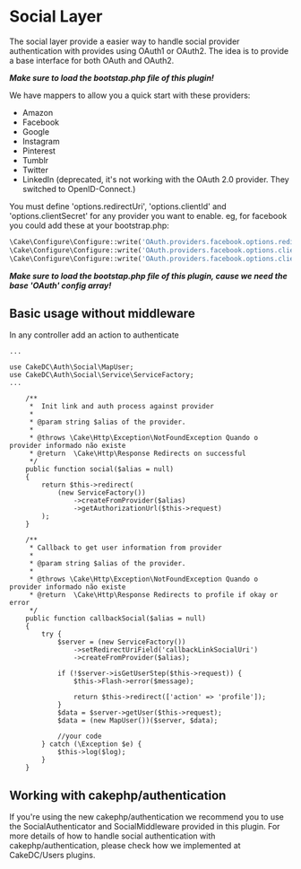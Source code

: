 Social Layer
============
The social layer provide a easier way to handle social provider authentication
with provides using OAuth1 or OAuth2. The idea is to provide a base 
interface for both OAuth and OAuth2.

***Make sure to load the bootstap.php file of this plugin!***

We have mappers to allow you a quick start with these providers:

- Amazon
- Facebook
- Google
- Instagram
- Pinterest
- Tumblr 
- Twitter
- LinkedIn (deprecated, it's not working with the OAuth 2.0 provider. They switched to OpenID-Connect.)

You must define 'options.redirectUri', 'options.clientId' and
'options.clientSecret' for any provider you want to enable. eg,
for facebook you could add these at your bootstrap.php:

```php
\Cake\Configure\Configure::write('OAuth.providers.facebook.options.redirectUri', $redirectUrl);
\Cake\Configure\Configure::write('OAuth.providers.facebook.options.clientId', 'myFacebookAppClientId');
\Cake\Configure\Configure::write('OAuth.providers.facebook.options.clientSecret', 'myFacebookAppClientSecret');
```

***Make sure to load the bootstap.php file of this plugin, cause we need
the base 'OAuth' config array!***

Basic usage without middleware
------------------------------

In any controller add an action to authenticate
```
...

use CakeDC\Auth\Social\MapUser;
use CakeDC\Auth\Social\Service\ServiceFactory;
...

    /**
     *  Init link and auth process against provider
     *
     * @param string $alias of the provider.
     *
     * @throws \Cake\Http\Exception\NotFoundException Quando o provider informado não existe
     * @return  \Cake\Http\Response Redirects on successful
     */
    public function social($alias = null)
    {
        return $this->redirect(
            (new ServiceFactory())
                ->createFromProvider($alias)
                ->getAuthorizationUrl($this->request)
        );
    }
    
    /**
     * Callback to get user information from provider
     *
     * @param string $alias of the provider.
     *
     * @throws \Cake\Http\Exception\NotFoundException Quando o provider informado não existe
     * @return  \Cake\Http\Response Redirects to profile if okay or error
     */
    public function callbackSocial($alias = null)
    {
        try {
            $server = (new ServiceFactory())
                ->setRedirectUriField('callbackLinkSocialUri')
                ->createFromProvider($alias);

            if (!$server->isGetUserStep($this->request)) {
                $this->Flash->error($message);

                return $this->redirect(['action' => 'profile']);
            }
            $data = $server->getUser($this->request);
            $data = (new MapUser())($server, $data);
           
            //your code
        } catch (\Exception $e) {
            $this->log($log);
        }
    }
```
Working with cakephp/authentication
-----------------------------------
If you're using the new cakephp/authentication we recommend you to use
the SocialAuthenticator and SocialMiddleware provided in this plugin. For more
details of how to handle social authentication with cakephp/authentication, please check
how we implemented at CakeDC/Users plugins.